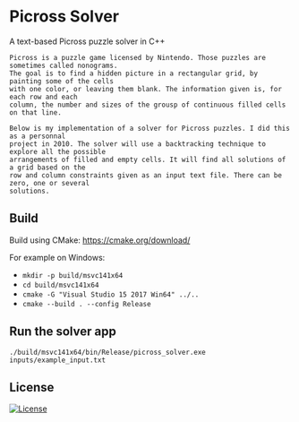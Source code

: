 Picross Solver
==============

A text-based Picross puzzle solver in C++


    Picross is a puzzle game licensed by Nintendo. Those puzzles are sometimes called nonograms.
    The goal is to find a hidden picture in a rectangular grid, by painting some of the cells
    with one color, or leaving them blank. The information given is, for each row and each
    column, the number and sizes of the grousp of continuous filled cells on that line.

    Below is my implementation of a solver for Picross puzzles. I did this as a personnal
    project in 2010. The solver will use a backtracking technique to explore all the possible
    arrangements of filled and empty cells. It will find all solutions of a grid based on the
    row and column constraints given as an input text file. There can be zero, one or several
    solutions.

## Build

Build using CMake: https://cmake.org/download/

For example on Windows:

* `mkdir -p build/msvc141x64`
* `cd build/msvc141x64`
* `cmake -G "Visual Studio 15 2017 Win64" ../..`
* `cmake --build . --config Release`

## Run the solver app

`./build/msvc141x64/bin/Release/picross_solver.exe inputs/example_input.txt`

## License

[![License](http://img.shields.io/:license-mit-blue.svg?style=flat-square)](./LICENSE)



